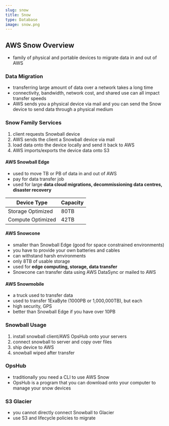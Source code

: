 ```yaml
---
slug: snow
title: Snow
type: Database
image: snow.png
---
```


## AWS Snow Overview
* family of physical and portable devices to migrate data in and out of AWS

### Data Migration
* transferring large amount of data over a network takes a long time
* connectivity, bandwidth, network cost, and shared use can all impact transfer speeds
* AWS sends you a physical device via mail and you can send the Snow device to send data through a physical medium

### Snow Family Services
1. client requests Snowball device 
2. AWS sends the client a Snowball device via mail
3. load data onto the device locally and send it back to AWS
4. AWS imports/exports the device data onto S3

#### AWS Snowball Edge
* used to move TB or PB of data in and out of AWS
* pay for data transfer job
* used for large **data cloud migrations, decommissioning data centres, disaster recovery**

| Device Type | Capacity |
| --- | --- |
| Storage Optimized | 80TB |
| Compute Optimized | 42TB |

#### AWS Snowcone
* smaller than Snowball Edge (good for space constrained environments)
* you have to provide your own batteries and cables
* can withstand harsh environments
* only 8TB of usable storage 
* used for **edge computing, storage, data transfer**
* Snowcone can transfer data using AWS DataSync or mailed to AWS

#### AWS Snowmobile
* a truck used to transfer data
* used to transfer 1ExaByte (1000PB or 1,000,000TB), but each 
* high security, GPS
* better than Snowball Edge if you have over 10PB

### Snowball Usage
1. install snowball client/AWS OpsHub onto your servers
2. connect snowball to server and copy over files
3. ship device to AWS
4. snowball wiped after transfer

### OpsHub
* traditionally you need a CLI to use AWS Snow
* OpsHub is a program that you can download onto your computer to manage your snow devices

### S3 Glacier 
* you cannot directly connect Snowball to Glacier
* use S3 and lifecycle policies to migrate 